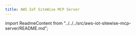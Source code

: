```yaml
---
title: AWS IoT SiteWise MCP Server
---
```


import ReadmeContent from "../../../src/aws-iot-sitewise-mcp-server/README.md";

<div className="readme-content">
  <style>
    {`
    .readme-content h1:first-of-type {
      display: none;
    }
    `}
  </style>
  <ReadmeContent />
</div>
